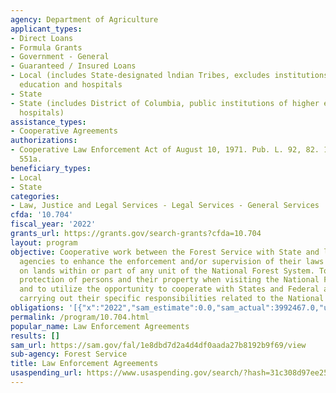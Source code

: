 ```yaml
---
agency: Department of Agriculture
applicant_types:
- Direct Loans
- Formula Grants
- Government - General
- Guaranteed / Insured Loans
- Local (includes State-designated lndian Tribes, excludes institutions of higher
  education and hospitals
- State
- State (includes District of Columbia, public institutions of higher education and
  hospitals)
assistance_types:
- Cooperative Agreements
authorizations:
- Cooperative Law Enforcement Act of August 10, 1971. Pub. L. 92, 82. 16 U.S.C. &sect;
  551a.
beneficiary_types:
- Local
- State
categories:
- Law, Justice and Legal Services - Legal Services - General Services
cfda: '10.704'
fiscal_year: '2022'
grants_url: https://grants.gov/search-grants?cfda=10.704
layout: program
objective: Cooperative work between the Forest Service with State and local law enforcement
  agencies to enhance the enforcement and/or supervision of their laws or ordinances
  on lands within or part of any unit of the National Forest System. To increase the
  protection of persons and their property when visiting the National Forest System,
  and to utilize the opportunity to cooperate with States and Federal agencies in
  carrying out their specific responsibilities related to the National Forest System.
obligations: '[{"x":"2022","sam_estimate":0.0,"sam_actual":3992467.0,"usa_spending_actual":4533689.68},{"x":"2023","sam_estimate":5999616.0,"sam_actual":0.0,"usa_spending_actual":5233556.02},{"x":"2024","sam_estimate":0.0,"sam_actual":0.0,"usa_spending_actual":3797048.02}]'
permalink: /program/10.704.html
popular_name: Law Enforcement Agreements
results: []
sam_url: https://sam.gov/fal/1e8dbd7d2a4d4df0aada27b8192b9f69/view
sub-agency: Forest Service
title: Law Enforcement Agreements
usaspending_url: https://www.usaspending.gov/search/?hash=31c308d97ee25bbfdf29c8cfce072b6f
---
```

